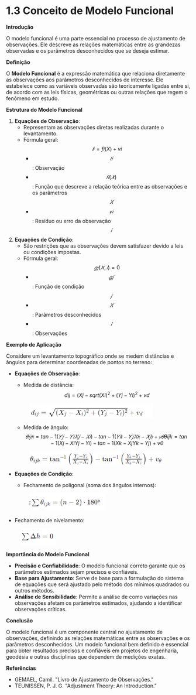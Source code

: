 # 1.3 Conceito de Modelo Funcional

**Introdução**

O modelo funcional é uma parte essencial no processo de ajustamento de observações. Ele descreve as relações matemáticas entre as grandezas observadas e os parâmetros desconhecidos que se deseja estimar.

**Definição**

O **Modelo Funcional** é a expressão matemática que relaciona diretamente as observações aos parâmetros desconhecidos de interesse. Ele estabelece como as variáveis observadas são teoricamente ligadas entre si, de acordo com as leis físicas, geométricas ou outras relações que regem o fenômeno em estudo.

**Estrutura do Modelo Funcional**

1. **Equações de Observação**:
   * Representam as observações diretas realizadas durante o levantamento.
   * Fórmula geral: $$𝑙i​=fi​(X)+vi​$$
     * $$𝑙𝑖$$: Observação&#x20;
     * $$𝑓𝑖(𝑋)$$: Função que descreve a relação teórica entre as observações e os parâmetros $$𝑋$$
     * $$𝑣𝑖$$: Resíduo ou erro da observação $$𝑖$$
2. **Equações de Condição**:
   * São restrições que as observações devem satisfazer devido a leis ou condições impostas.
   * Fórmula geral: $$𝑔𝑗(𝑋,𝑙)=0$$
     * $$𝑔𝑗$$: Função de condição $$𝑗$$
     * $$𝑋$$: Parâmetros desconhecidos
     * $$𝑙$$: Observações

**Exemplo de Aplicação**

Considere um levantamento topográfico onde se medem distâncias e ângulos para determinar coordenadas de pontos no terreno:

*   **Equações de Observação**:

    * Medida de distância: $$dij = (Xj - sqrt(Xi)^2 + (Yj - Yi)^2 + vd$$

    <figure><img src=".gitbook/assets/image (6).png" alt=""><figcaption></figcaption></figure>

    * Medida de ângulo: $$𝜃𝑖𝑗𝑘=tan⁡−1(𝑌𝑗−𝑌𝑖𝑋𝑗−𝑋𝑖)−tan⁡−1(𝑌𝑘−𝑌𝑗𝑋𝑘−𝑋𝑗)+𝑣𝜃θijk​=tan−1(Xj​−Xi​Yj​−Yi​​)−tan−1(Xk​−Xj​Yk​−Yj​​)+vθ​$$

    <figure><img src=".gitbook/assets/image (1) (1).png" alt=""><figcaption></figcaption></figure>
*   **Equações de Condição**:

    * Fechamento de poligonal (soma dos ângulos internos):

    <figure><img src=".gitbook/assets/image (2) (1).png" alt=""><figcaption></figcaption></figure>
* Fechamento de nivelamento:

<figure><img src=".gitbook/assets/image (3) (1).png" alt=""><figcaption></figcaption></figure>

**Importância do Modelo Funcional**

* **Precisão e Confiabilidade**: O modelo funcional correto garante que os parâmetros estimados sejam precisos e confiáveis.
* **Base para Ajustamento**: Serve de base para a formulação do sistema de equações que será ajustado pelo método dos mínimos quadrados ou outros métodos.
* **Análise de Sensibilidade**: Permite a análise de como variações nas observações afetam os parâmetros estimados, ajudando a identificar observações críticas.

**Conclusão**

O modelo funcional é um componente central no ajustamento de observações, definindo as relações matemáticas entre as observações e os parâmetros desconhecidos. Um modelo funcional bem definido é essencial para obter resultados precisos e confiáveis em projetos de engenharia, geodésia e outras disciplinas que dependem de medições exatas.

**Referências**

* GEMAEL, Camil. "Livro de Ajustamento de Observações."
* TEUNISSEN, P. J. G. "Adjustment Theory: An Introduction."
